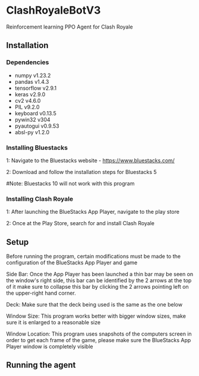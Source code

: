 # ClashRoyaleBotV3
Reinforcement learning PPO Agent for Clash Royale


## Installation

### Dependencies
- numpy v1.23.2
- pandas v1.4.3
- tensorflow v2.9.1
- keras v2.9.0
- cv2 v4.6.0
- PIL v9.2.0
- keyboard v0.13.5
- pywin32 v304
- pyautogui v0.9.53
- absl-py v1.2.0

### Installing Bluestacks
1: Navigate to the Bluestacks website - https://www.bluestacks.com/

2: Download and follow the installation steps for Bluestacks 5

#Note: Bluestacks 10 will not work with this program

### Installing Clash Royale
1: After launching the BlueStacks App Player, navigate to the play store

2: Once at the Play Store, search for and install Clash Royale


## Setup
Before running the program, certain modifications must be made to the configuration of the BlueStacks App Player and game

Side Bar: Once the App Player has been launched a thin bar may be seen on the window's right side, this bar can be identified by the 2 arrows at the top of it
make sure to collapse this bar by clicking the 2 arrows pointing left on the upper-right hand corner.

Deck: Make sure that the deck being used is the same as the one below

Window Size: This program works better with bigger window sizes, make sure it is enlarged to a reasonable size

Window Location: This program uses snapshots of the computers screen in order to get each frame of the game, please make sure the BlueStacks App Player window is completely visible


## Running the agent







